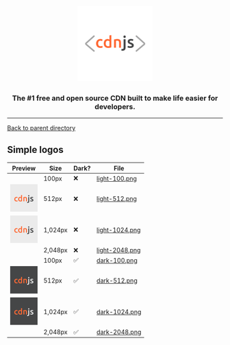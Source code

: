 <h1 align="center">
    <a href="https://cdnjs.com"><img src="https://raw.githubusercontent.com/cdnjs/brand/master/logo/standard/dark-512.png" width="175px" alt="< cdnjs >"></a>
</h1>
 
<h3 align="center">The #1 free and open source CDN built to make life easier for developers.</h3>

---

[Back to parent directory](..)

## Simple logos

| Preview | Size | Dark? | File |
|---------|------|-------|------|
| <img src='https://github.com/cdnjs/brand/blob/master/logo/simple/light-100.png?raw=true' width='64' alt=''/> | 100px | ❌ | [light-100.png](https://github.com/cdnjs/brand/blob/master/logo/simple/light-100.png) |
| <img src='https://github.com/cdnjs/brand/blob/master/logo/simple/light-512.png?raw=true' width='64' alt=''/> | 512px | ❌ | [light-512.png](https://github.com/cdnjs/brand/blob/master/logo/simple/light-512.png) |
| <img src='https://github.com/cdnjs/brand/blob/master/logo/simple/light-1024.png?raw=true' width='64' alt=''/> | 1,024px | ❌ | [light-1024.png](https://github.com/cdnjs/brand/blob/master/logo/simple/light-1024.png) |
| <img src='https://github.com/cdnjs/brand/blob/master/logo/simple/light-2048.png?raw=true' width='64' alt=''/> | 2,048px | ❌ | [light-2048.png](https://github.com/cdnjs/brand/blob/master/logo/simple/light-2048.png) |
| <img src='https://github.com/cdnjs/brand/blob/master/logo/simple/dark-100.png?raw=true' width='64' alt=''/> | 100px | ✅ | [dark-100.png](https://github.com/cdnjs/brand/blob/master/logo/simple/dark-100.png) |
| <img src='https://github.com/cdnjs/brand/blob/master/logo/simple/dark-512.png?raw=true' width='64' alt=''/> | 512px | ✅ | [dark-512.png](https://github.com/cdnjs/brand/blob/master/logo/simple/dark-512.png) |
| <img src='https://github.com/cdnjs/brand/blob/master/logo/simple/dark-1024.png?raw=true' width='64' alt=''/> | 1,024px | ✅ | [dark-1024.png](https://github.com/cdnjs/brand/blob/master/logo/simple/dark-1024.png) |
| <img src='https://github.com/cdnjs/brand/blob/master/logo/simple/dark-2048.png?raw=true' width='64' alt=''/> | 2,048px | ✅ | [dark-2048.png](https://github.com/cdnjs/brand/blob/master/logo/simple/dark-2048.png) |